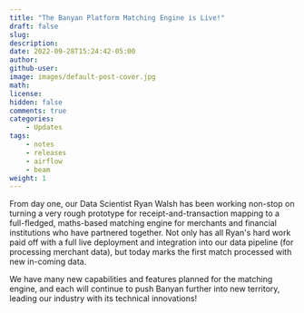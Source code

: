```yaml
---
title: "The Banyan Platform Matching Engine is Live!"
draft: false
slug:
description:
date: 2022-09-28T15:24:42-05:00
author:
github-user:
image: images/default-post-cover.jpg
math:
license:
hidden: false
comments: true
categories:
    - Updates
tags:
    - notes
    - releases
    - airflow
    - beam
weight: 1
---
```

From day one, our Data Scientist Ryan Walsh has been working non-stop on turning a very rough prototype for receipt-and-transaction mapping to a full-fledged, maths-based matching engine for merchants and financial institutions who have partnered together. Not only has all Ryan's hard work paid off with a full live deployment and integration into our data pipeline (for processing merchant data), but today marks the first match processed with new in-coming data.

We have many new capabilities and features planned for the matching engine, and each will continue to push Banyan further into new territory, leading our industry with its technical innovations!

